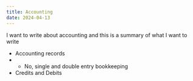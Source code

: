 ```yaml
---
title: Accounting
date: 2024-04-13
---
```


I want to write about accounting and this is a summary of what I want to write

- Accounting records
- - No, single and double entry bookkeeping
- Credits and Debits
